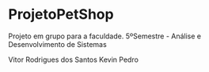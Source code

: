 # ProjetoPetShop
Projeto em grupo para a faculdade. 5ºSemestre - Análise e Desenvolvimento de Sistemas

Vitor Rodrigues dos Santos
Kevin
Pedro
